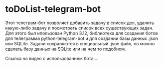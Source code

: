 # toDoList-telegram-bot
Этот телеграм-бот позволяет добавить задачу в список дел, удалить какую-либо задачу и посмотреть список всех существующих задач. Для этого был ипользован Python 3.12, библиотека для создания ботов для телеграмма python-telegram-bot и для создании базы данных .json или SQLite.
Задачи сохраняются в специальный .json файл, но можно сделать базу данных на SQLite или на чем то подобном.

Ссылка на видео с использованием бота ...
